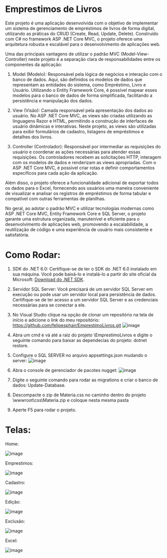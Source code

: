 # Emprestimos de Livros

Este projeto é uma aplicação desenvolvida com o objetivo de implementar um sistema de gerenciamento de empréstimos de livros de forma digital, utilizando as práticas do CRUD (Create, Read, Update, Delete). Construído com C# no framework ASP .NET Core MVC, o projeto oferece uma arquitetura robusta e escalável para o desenvolvimento de aplicações web.

Uma das principais vantagens de utilizar o padrão MVC (Model-View-Controller) neste projeto é a separação clara de responsabilidades entre os componentes da aplicação:

1. Model (Modelo): Responsável pela lógica de negócios e interação com o banco de dados. Aqui, são definidos os modelos de dados que representam as entidades do sistema, como Empréstimo, Livro e Usuário. Utilizando o Entity Framework Core, é possível mapear esses modelos para o banco de dados de forma simplificada, facilitando a persistência e manipulação dos dados.

2. View (Visão): Camada responsável pela apresentação dos dados ao usuário. No ASP .NET Core MVC, as views são criadas utilizando as linguagens Razor e HTML, permitindo a construção de interfaces de usuário dinâmicas e interativas. Neste projeto, as views são utilizadas para exibir formulários de cadastro, listagens de empréstimos e detalhes dos livros.

3. Controller (Controlador): Responsável por intermediar as requisições do usuário e coordenar as ações necessárias para atender essas requisições. Os controladores recebem as solicitações HTTP, interagem com os modelos de dados e renderizam as views apropriadas. Com o ASP .NET Core MVC, é possível criar rotas e definir comportamentos específicos para cada ação da aplicação.

Além disso, o projeto oferece a funcionalidade adicional de exportar todos os dados para o Excel, fornecendo aos usuários uma maneira conveniente de visualizar e analisar os registros de empréstimos de forma tabular e compatível com outras ferramentas de planilhas.

No geral, ao adotar o padrão MVC e utilizar tecnologias modernas como ASP .NET Core MVC, Entity Framework Core e SQL Server, o projeto garante uma estrutura organizada, manutenível e eficiente para o desenvolvimento de aplicações web, promovendo a escalabilidade, a reutilização de código e uma experiência de usuário mais consistente e satisfatória.


# Como Rodar:

1. SDK do .NET 6.0: Certifique-se de ter o SDK do .NET 6.0 instalado em sua máquina. Você pode baixá-lo e instalá-lo a partir do site oficial da Microsoft: <a href="https://dotnet.microsoft.com/pt-br/download/dotnet/6.0">Download do .NET SDK</a>.

2. Servidor SQL Server: Você precisará de um servidor SQL Server em execução ou pode usar um servidor local para persistência de dados. Certifique-se de ter acesso a um servidor SQL Server e as credenciais necessárias para se conectar a ele.

3. No Visual Studio clique na opção de clonar um repositório na tela de início e adicione o link do meu repositório: https://github.com/felipesphair/EmprestimoLivros.git
   ![image](https://github.com/felipesphair/EmprestimoLivros/assets/107360437/4fd619ff-a20f-4fa8-a172-e32ae15d5d1a)

4. Abra um cmd e vá até a raiz do projeto \EmprestimoLivros e digite o seguinte comando para baixar as dependecias do projeto: dotnet restore.

5. Configure o SQL SERVER no arquivo appsettings.json mudando o server:
   ![image](https://github.com/felipesphair/EmprestimoLivros/assets/107360437/f0fe3028-e233-482e-b702-8915281c70ea)

6. Abra o console de gerenciador de pacotes nugget:
   ![image](https://github.com/felipesphair/EmprestimoLivros/assets/107360437/c759b4f0-651a-4f23-9ce8-aedd7c26d742)

7. Digite o seguinte comando para rodar as migrations e criar o banco de dados: Update-Database.

8. Descompacte o zip de Materia.css no caminho dentro do projeto \wwwroot\css\Materia.zip e coloque nesta mesma pasta

9. Aperte F5 para rodar o projeto.

# Telas:

Home:

![image](https://github.com/felipesphair/EmprestimoLivros/assets/107360437/d7c58b54-9775-4c70-94d2-1f3e85d5b06b)

Emprestimos:

![image](https://github.com/felipesphair/EmprestimoLivros/assets/107360437/0b2865f6-60a6-488e-b861-9ae71ef72209)

Cadastro:

![image](https://github.com/felipesphair/EmprestimoLivros/assets/107360437/2d09c482-8f20-443d-943d-bcc8d04b5ffd)


Edição:

![image](https://github.com/felipesphair/EmprestimoLivros/assets/107360437/4f7b4cb1-b4df-44a4-8790-e574b56b30ee)

Exclusão:

![image](https://github.com/felipesphair/EmprestimoLivros/assets/107360437/c8f5ca32-2e84-419c-b914-b908f0342405)

Excel:

![image](https://github.com/felipesphair/EmprestimoLivros/assets/107360437/3574ce66-485e-456d-ad9a-12a3d9015015)


